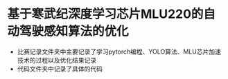 # 基于寒武纪深度学习芯片MLU220的自动驾驶感知算法的优化



- 比赛记录文件夹中主要记录了学习pytorch编程、YOLO算法、MLU芯片加速技术的过程以及优化结果记录
- 代码文件夹中记录了具体的代码